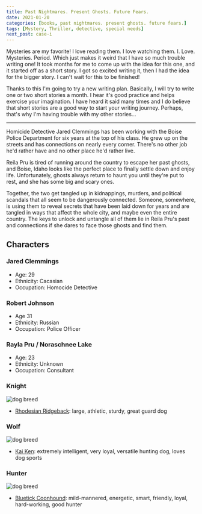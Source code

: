 ```yaml
---
title: Past Nightmares. Present Ghosts. Future Fears.
date: 2021-01-20
categories: [books, past nightmares. present ghosts. future fears.]
tags: [Mystery, Thriller, detective, special needs]
next_post: case-i
---
```

Mysteries are my favorite! I love reading them. I love watching them. I. Love. Mysteries. Period. Which just makes it weird that I have so much trouble writing one! It took months for me to come up with the idea for this one, and it started off as a short story. I got so excited writing it, then I had the idea for the bigger story. I can't wait for this to be finished!
<!-- more -->
Thanks to this I'm going to try a new writing plan. Basically, I will try to write one or two short stories a month. I hear it's good practice and helps exercise your imagination. I have heard it said many times and I do believe that short stories are a good way to start your writing journey. Perhaps, that's why I'm having trouble with my other stories...

---

Homicide Detective Jared Clemmings has been working with the Boise Police Department for six years at the top of his class. He grew up on the streets and has connections on nearly every corner. There's no other job he'd rather have and no other place he'd rather live.

Reila Pru is tired of running around the country to escape her past ghosts, and Boise, Idaho looks like the perfect place to finally settle down and enjoy life. Unfortunately, ghosts always return to haunt you until they're put to rest, and she has some big and scary ones.

Together, the two get tangled up in kidnappings, murders, and political scandals that all seem to be dangerously connected. Someone, somewhere, is using them to reveal secrets that have been laid down for years and are tangled in ways that affect the whole city, and maybe even the entire country. The keys to unlock and untangle all of them lie in Reila Pru's past and connections if she dares to face those ghosts and find them.

## Characters

### Jared Clemmings

* Age: 29
* Ethnicity: Cacasian
* Occupation: Homocide Detective

### Robert Johnson

* Age 31
* Ethnicity: Russian
* Occupation: Police Officer

### Rayla Pru / Noraschnee Lake

* Age: 23
* Ethnicity: Unknown
* Occupation: Consultant

### Knight

![dog breed](https://dogbreeds.wiki/uploads/r/rhodesian-ridgeback-photo-6.jpg)

* [Rhodesian Ridgeback](https://www.thesprucepets.com/breed-profile-rhodesian-ridgeback-1117992): large, athletic, sturdy, great guard dog  

### Wolf

![dog breed](https://38vtm736ybavjl8ghz51n2ed-wpengine.netdna-ssl.com/wp-content/uploads/2015/06/Kai-Ken.jpg)

* [Kai Ken](https://www.thesprucepets.com/kai-ken-full-profile-history-and-care-5114582): extremely intelligent, very loyal, versatile hunting dog, loves dog sports

### Hunter

![dog breed](http://cdn.greatdogsite.com/resources/photos/from_owners/Bluetick%20Coonhound-1231516985.jpg)

* [Bluetick Coonhound](https://www.thesprucepets.com/bluetick-coonhound-dog-breed-profile-1117911): mild-mannered, energetic, smart, friendly, loyal, hard-working, good hunter
